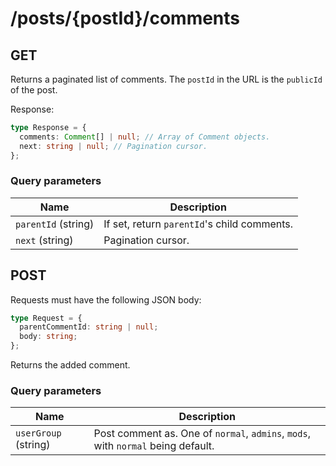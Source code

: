 # /posts/{postId}/comments

## GET

Returns a paginated list of comments. The `postId` in the URL is the `publicId` of the post.

Response:

```ts
type Response = {
  comments: Comment[] | null; // Array of Comment objects.
  next: string | null; // Pagination cursor.
};
```

### Query parameters

| Name                | Description                                 |
| ------------------- | ------------------------------------------- |
| `parentId` (string) | If set, return `parentId`'s child comments. |
| `next` (string)     | Pagination cursor.                          |

## POST

Requests must have the following JSON body:

```ts
type Request = {
  parentCommentId: string | null;
  body: string;
};
```

Returns the added comment.

### Query parameters

| Name                 | Description                                                                      |
| -------------------- | -------------------------------------------------------------------------------- |
| `userGroup` (string) | Post comment as. One of `normal`, `admins`, `mods`, with `normal` being default. |
